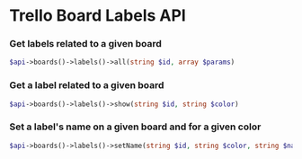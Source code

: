 Trello Board Labels API
======================

### Get labels related to a given board
```php
$api->boards()->labels()->all(string $id, array $params)
```

### Get a label related to a given board
```php
$api->boards()->labels()->show(string $id, string $color)
```

### Set a label&#039;s name on a given board and for a given color
```php
$api->boards()->labels()->setName(string $id, string $color, string $name)
```

